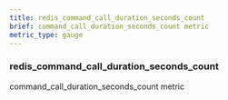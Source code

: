 ```yaml
---
title: redis_command_call_duration_seconds_count
brief: command_call_duration_seconds_count metric
metric_type: gauge
---
```

### redis_command_call_duration_seconds_count

command_call_duration_seconds_count metric